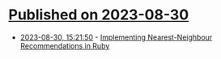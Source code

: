 # [Published on 2023-08-30](index.md)

* [2023-08-30, 15:21:50](https://lobste.rs/s/xqvzmr/implementing_nearest_neighbour) - [Implementing Nearest-Neighbour Recommendations in Ruby](https://www.vector-logic.com/blog/posts/implementing-neighbour-based-recommendations-in-ruby)
